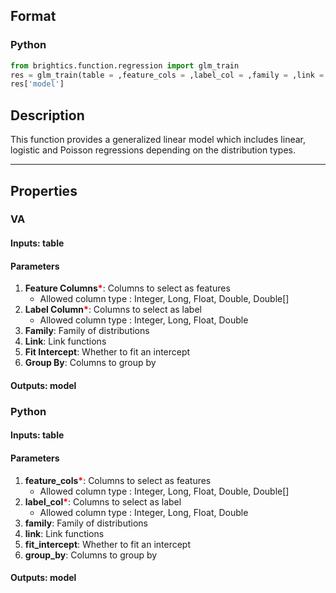 ## Format
### Python
```python
from brightics.function.regression import glm_train
res = glm_train(table = ,feature_cols = ,label_col = ,family = ,link = ,fit_intercept = ,group_by = )
res['model']
```

## Description
This function provides a generalized linear model which includes linear, logistic and Poisson regressions depending on the distribution types.

---

## Properties
### VA
#### Inputs: table

#### Parameters
1. **Feature Columns**<b style="color:red">*</b>: Columns to select as features
   - Allowed column type : Integer, Long, Float, Double, Double[]
2. **Label Column**<b style="color:red">*</b>: Columns to select as label
   - Allowed column type : Integer, Long, Float, Double
3. **Family**: Family of distributions
4. **Link**: Link functions
5. **Fit Intercept**: Whether to fit an intercept
6. **Group By**: Columns to group by

#### Outputs: model

### Python
#### Inputs: table

#### Parameters
1. **feature_cols**<b style="color:red">*</b>: Columns to select as features
   - Allowed column type : Integer, Long, Float, Double, Double[]
2. **label_col**<b style="color:red">*</b>: Columns to select as label
   - Allowed column type : Integer, Long, Float, Double
3. **family**: Family of distributions
4. **link**: Link functions
5. **fit_intercept**: Whether to fit an intercept
6. **group_by**: Columns to group by

#### Outputs: model

